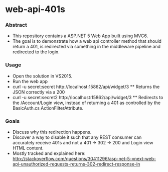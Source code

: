 # web-api-401s

### Abstract
* This repository contains a ASP.NET 5 Web App built using MVC6.
* The goal is to demonstrate how a web api controller method that should return a 401, is redirected via something in the middleware pipeline and redirected to the login.

### Usage
* Open the solution in VS2015.
* Run the web app
* curl -u secret:secret http://localhost:15862/api/widget/3
** Returns the JSON correctly via a 200
* curl -u secret:secret2 http://localhost:15862/api/widget/3
** Redirects to the /Account/Login view, instead of returning a 401 as controlled by the BasicAuth.cs ActionFilterAttribute.

### Goals
* Discuss why this redirection happens.
* Discover a way to disable it such that any REST consumer can accurately receive 401s and not a 401 -> 302 -> 200 and Login view HTML content.
* Mostly tracked and explained here: http://stackoverflow.com/questions/30411296/asp-net-5-vnext-web-api-unauthorized-requests-returns-302-redirect-response-in
